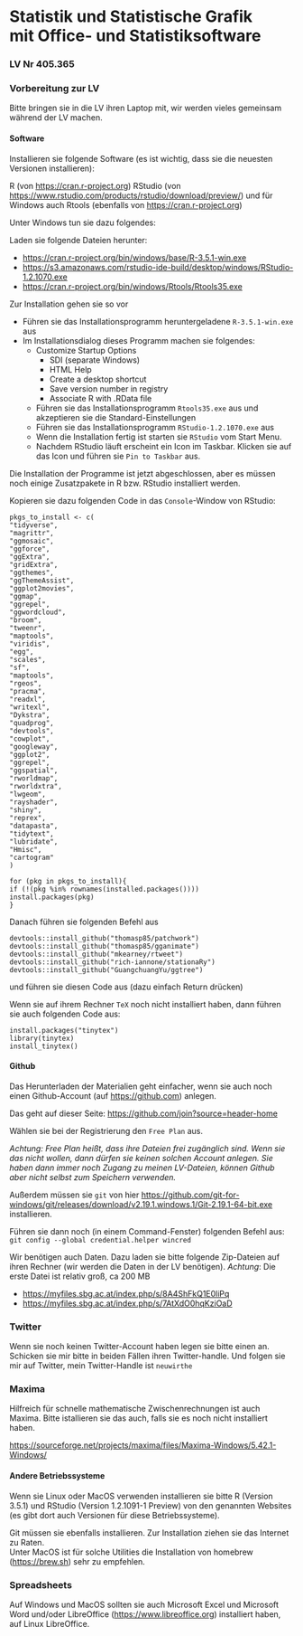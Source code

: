 # Statistik und Statistische Grafik<br>mit Office- und Statistiksoftware

### LV Nr 405.365


### Vorbereitung zur LV

Bitte bringen sie in die LV ihren Laptop mit, wir werden vieles gemeinsam während der LV machen.

#### Software
Installieren sie folgende Software (es ist wichtig, dass sie die neuesten Versionen installieren):

R (von https://cran.r-project.org)
RStudio (von https://www.rstudio.com/products/rstudio/download/preview/)
und für Windows auch Rtools (ebenfalls von https://cran.r-project.org)

Unter Windows tun sie dazu folgendes:

Laden sie folgende Dateien herunter:

  * https://cran.r-project.org/bin/windows/base/R-3.5.1-win.exe
  * https://s3.amazonaws.com/rstudio-ide-build/desktop/windows/RStudio-1.2.1070.exe
  * https://cran.r-project.org/bin/windows/Rtools/Rtools35.exe

Zur Installation gehen sie so vor

  * Führen sie das Installationsprogramm heruntergeladene `R-3.5.1-win.exe` aus   
  * Im Installationsdialog dieses Programm machen sie folgendes:   
    -  Customize Startup Options
		*  SDI (separate Windows)
		*  HTML Help
		*  Create a desktop shortcut
		*  Save version number in registry
		*  Associate R with .RData file 
	* Führen sie das Installationsprogramm `Rtools35.exe` aus und akzeptieren sie die Standard-Einstellungen
	* Führen sie das Installationsprogramm `RStudio-1.2.1070.exe` aus
	* Wenn die Installation fertig ist starten sie `RStudio` vom Start Menu.
	* Nachdem RStudio läuft erscheint ein Icon im Taskbar. Klicken sie auf das Icon und führen sie `Pin to Taskbar` aus.

Die Installation der Programme ist jetzt abgeschlossen, aber es müssen noch einige Zusatzpakete in R bzw. RStudio installiert werden.

Kopieren sie dazu folgenden Code in das `Console`-Window von RStudio:

```
pkgs_to_install <- c(
"tidyverse",
"magrittr",
"ggmosaic",
"ggforce",
"ggExtra",
"gridExtra",
"ggthemes",
"ggThemeAssist",
"ggplot2movies",
"ggmap",
"ggrepel",
"ggwordcloud",
"broom",
"tweenr",
"maptools",
"viridis",
"egg",
"scales",
"sf",
"maptools",
"rgeos",
"pracma",
"readxl",
"writexl",
"Dykstra",
"quadprog",
"devtools",
"cowplot", 
"googleway", 
"ggplot2", 
"ggrepel", 
"ggspatial", 
"rworldmap", 
"rworldxtra",
"lwgeom",
"rayshader",
"shiny",
"reprex",
"datapasta",
"tidytext",
"lubridate",
"Hmisc",
"cartogram"
)

for (pkg in pkgs_to_install){
if (!(pkg %in% rownames(installed.packages())))
install.packages(pkg)
}
```
Danach führen sie folgenden Befehl aus 

```
devtools::install_github("thomasp85/patchwork")
devtools::install_github("thomasp85/gganimate")
devtools::install_github("mkearney/rtweet")
devtools::install_github("rich-iannone/stationaRy")
devtools::install_github("GuangchuangYu/ggtree")
```


und führen sie diesen Code aus (dazu einfach Return drücken)


Wenn sie auf ihrem Rechner `TeX` noch nicht installiert haben, dann
führen sie auch folgenden Code aus:

```
install.packages("tinytex")
library(tinytex)
install_tinytex()
```




#### Github


Das Herunterladen der Materialien geht einfacher, wenn sie auch noch einen Github-Account (auf https://github.com) anlegen.

Das geht  auf dieser Seite: https://github.com/join?source=header-home

Wählen sie bei der Registrierung den `Free Plan` aus.

*Achtung: Free Plan heißt, dass ihre Dateien frei zugänglich sind.
Wenn sie das nicht wollen, dann dürfen sie keinen solchen Account anlegen.
Sie haben dann immer noch Zugang zu meinen LV-Dateien, können Github aber nicht selbst zum Speichern verwenden.*

Außerdem müssen sie `git` von hier       https://github.com/git-for-windows/git/releases/download/v2.19.1.windows.1/Git-2.19.1-64-bit.exe    
installieren.

Führen sie dann noch (in einem Command-Fenster) folgenden Befehl aus:   
`git config --global credential.helper wincred`

Wir benötigen auch Daten. Dazu laden sie bitte folgende Zip-Dateien auf ihren Rechner (wir werden die Daten in der LV benötigen).
*Achtung*: Die erste Datei ist relativ groß, ca 200 MB

  * https://myfiles.sbg.ac.at/index.php/s/8A4ShFkQ1E0liPq
  * https://myfiles.sbg.ac.at/index.php/s/7AtXdO0hqKziOaD

### Twitter

Wenn sie noch keinen Twitter-Account haben legen sie bitte einen an.     
Schicken sie mir bitte in beiden Fällen ihren Twitter-handle. Und folgen sie mir auf Twitter, mein Twitter-Handle ist `neuwirthe`


### Maxima

Hilfreich für schnelle mathematische Zwischenrechnungen ist auch Maxima. Bitte istallieren sie das auch, falls sie es noch nicht installiert haben.

https://sourceforge.net/projects/maxima/files/Maxima-Windows/5.42.1-Windows/

#### Andere Betriebssysteme

Wenn sie Linux oder MacOS verwenden installieren sie bitte R (Version 3.5.1) und RStudio (Version 1.2.1091-1 Preview)
von den genannten Websites (es gibt dort auch Versionen für diese Betriebssysteme).    
  
Git müssen sie ebenfalls installieren. Zur Installation ziehen
sie das Internet zu Raten.     
Unter MacOS ist für solche Utilities die Installation von homebrew (https://brew.sh) sehr zu empfehlen.

### Spreadsheets

Auf Windows und MacOS sollten sie auch Microsoft Excel und Microsoft Word und/oder LibreOffice (https://www.libreoffice.org) installiert haben, auf Linux LibreOffice.

	
	

